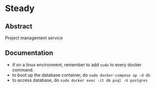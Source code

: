 # Steady
## Abstract
Project management service

## Documentation
- if on a linux environment, remember to add `sudo` to every docker command.
- to boot up the database container, do `sudo docker-compose up -d db`
- to access database, do `sudo docker exec -it db psql -U postgres`
